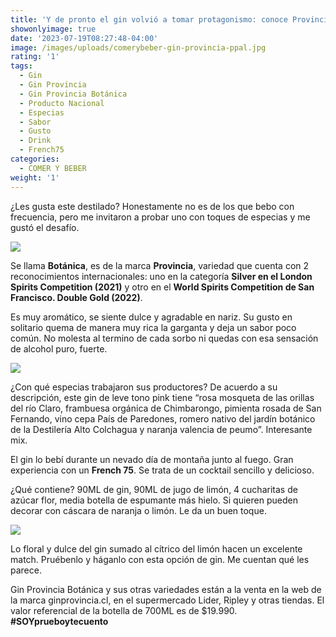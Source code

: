 ```yaml
---
title: 'Y de pronto el gin volvió a tomar protagonismo: conoce Provincia'
showonlyimage: true
date: '2023-07-19T08:27:48-04:00'
image: /images/uploads/comerybeber-gin-provincia-ppal.jpg
rating: '1'
tags:
  - Gin
  - Gin Provincia
  - Gin Provincia Botánica
  - Producto Nacional
  - Especias
  - Sabor
  - Gusto
  - Drink
  - French75
categories:
  - COMER Y BEBER
weight: '1'
---
```

¿Les gusta este destilado? Honestamente no es de los que bebo con frecuencia, pero me invitaron a probar uno con toques de especias y me gustó el desafío.

<!--more-->

![](/images/uploads/comerybeber-gin-provincia-ppal.jpg)

Se llama **Botánica**, es de la marca **Provincia**, variedad que cuenta con 2 reconocimientos internacionales: uno en la categoría **Silver en el London Spirits Competition (2021)** y otro en el **World Spirits Competition de San Francisco. Double Gold (2022)**.



Es muy aromático, se siente dulce y agradable en nariz. Su gusto en solitario quema de manera muy rica la garganta y deja un sabor poco común. No molesta al termino de cada sorbo ni quedas con esa sensación de alcohol puro, fuerte.



![](/images/uploads/comerybeber-gin-bota-nica-proceso.jpg)

¿Con qué especias trabajaron sus productores? De acuerdo a su descripción, este gin de leve tono pink tiene “rosa mosqueta de las orillas del río Claro, frambuesa orgánica de Chimbarongo, pimienta rosada de San Fernando, vino cepa País de Paredones, romero nativo del jardín botánico de la Destilería Alto Colchagua y naranja valencia de peumo”. Interesante mix.



El gin lo bebí durante un nevado día de montaña junto al fuego. Gran experiencia con un **French 75**. Se trata de un cocktail sencillo y delicioso. 



¿Qué contiene? 90ML de gin, 90ML de jugo de limón, 4 cucharitas de azúcar flor, media botella de espumante más hielo. Si quieren pueden decorar con cáscara de naranja o limón. Le da un buen toque.



![](/images/uploads/comerybeber-gin-provincia-2.jpg)

Lo floral y dulce del gin sumado al cítrico del limón hacen un excelente match. Pruébenlo y háganlo con esta opción de gin. Me cuentan qué les parece.



Gin Provincia Botánica y sus otras variedades están a la venta en la web de la marca ginprovincia.cl, en el supermercado Lider, Ripley y otras tiendas. El valor referencial de la botella de 700ML es de $19.990. **\#SOYprueboytecuento**
